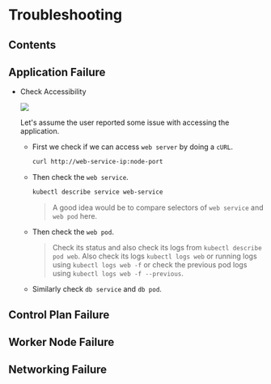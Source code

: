 # Troubleshooting

## Contents

## Application Failure

- Check Accessibility

  ![](https://github.com/aditya109/learning-k8s/blob/main/assets/app%20failure.svg?raw=true)

  

  Let's assume the user reported some issue with accessing the application.

  - First we check if we can access `web server` by doing a `cURL`.
  
    ```bash
    curl http://web-service-ip:node-port
    ```
  
  - Then check the `web service`.
  
    ```bash
    kubectl describe service web-service
    ```
  
    > A good idea would be to compare selectors of `web service` and `web pod` here.
  
  - Then check the `web pod`.
  
    > Check its status and also check its logs from `kubectl describe pod web`.
    > Also check its logs `kubectl logs web` or running logs using `kubectl logs web -f` or check the previous pod logs using `kubectl logs web -f --previous`.
  
  - Similarly check `db service` and `db pod`.

## Control Plan Failure

## Worker Node Failure

## Networking Failure